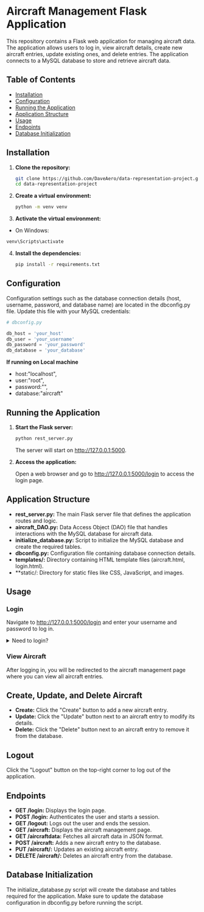 # Aircraft Management Flask Application

This repository contains a Flask web application for managing aircraft data. The application allows users to log in, view aircraft details, create new aircraft entries, update existing ones, and delete entries. The application connects to a MySQL database to store and retrieve aircraft data.

## Table of Contents

- [Installation](#installation)
- [Configuration](#configuration)
- [Running the Application](#running-the-application)
- [Application Structure](#application-structure)
- [Usage](#usage)
- [Endpoints](#endpoints)
- [Database Initialization](#database-initialization)

## Installation
1. **Clone the repository:**

   ```bash
   git clone https://github.com/DaveAero/data-representation-project.git
   cd data-representation-project
   ```

2. **Create a virtual environment:**

   ```bash
   python -m venv venv
   ```
   
  
3. **Activate the virtual environment:**
  * On Windows:
   
   ```bash
   venv\Scripts\activate
   ```

4. **Install the dependencies:**

   ```bash
   pip install -r requirements.txt
   ```

## Configuration
Configuration settings such as the database connection details (host, username, password, and database name) are located in the dbconfig.py file. Update this file with your MySQL credentials:

  ```python
  # dbconfig.py

  db_host = 'your_host'
  db_user = 'your_username'
  db_password = 'your_password'
  db_database = 'your_database'
  ```
**If running on Local machine**
* host:"localhost",
* user:"root",
* password:"",
* database:"aircraft"

## Running the Application
1. **Start the Flask server:**

   ```bash
   python rest_server.py
   ```
   The server will start on http://127.0.0.1:5000.

2. **Access the application:**

   Open a web browser and go to http://127.0.0.1:5000/login to access the login page.

## Application Structure
* **rest_server.py:** The main Flask server file that defines the application routes and logic.
* **aircraft_DAO.py:** Data Access Object (DAO) file that handles interactions with the MySQL database for aircraft data.
* **initialize_database.py:** Script to initialize the MySQL database and create the required tables.
* **dbconfig.py:** Configuration file containing database connection details.
* **templates/:** Directory containing HTML template files (aircraft.html, login.html).
* **static/: Directory for static files like CSS, JavaScript, and images.

## Usage
### Login
Navigate to http://127.0.0.1:5000/login and enter your username and password to log in.

<details>
  <summary>Need to login?</summary>

  You can use the Admin login.  
  **User:** "admin"  
  **Password:** "password123"

</details>

### View Aircraft
After logging in, you will be redirected to the aircraft management page where you can view all aircraft entries.

## Create, Update, and Delete Aircraft
* **Create:** Click the "Create" button to add a new aircraft entry.
* **Update:** Click the "Update" button next to an aircraft entry to modify its details.
* **Delete:** Click the "Delete" button next to an aircraft entry to remove it from the database.

## Logout
Click the "Logout" button on the top-right corner to log out of the application.

## Endpoints
* **GET /login:** Displays the login page.
* **POST /login:** Authenticates the user and starts a session.
* **GET /logout:** Logs out the user and ends the session.
* **GET /aircraft:** Displays the aircraft management page.
* **GET /aircraftdata:** Fetches all aircraft data in JSON format.
* **POST /aircraft:** Adds a new aircraft entry to the database.
* **PUT /aircraft/<id>:** Updates an existing aircraft entry.
* **DELETE /aircraft/<id>:** Deletes an aircraft entry from the database.

## Database Initialization
The initialize_database.py script will create the database and tables required for the application. Make sure to update the database configuration in dbconfig.py before running the script.
